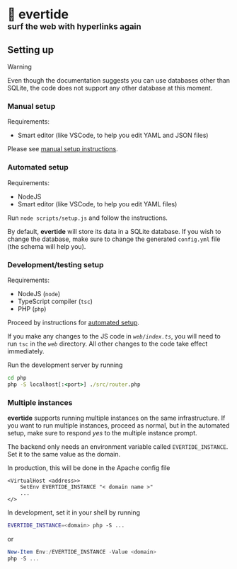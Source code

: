 # 🌊 evertide<br /><font size="4">surf the web with hyperlinks again</font>

## Setting up

> [!WARNING]
> Even though the documentation suggests you can use databases other than SQLite, the code does not support any other database at this moment.

### Manual setup
Requirements:
- Smart editor (like VSCode, to help you edit YAML and JSON files)

Please see [manual setup instructions](./scripts/manual_setup.md).

### Automated setup
Requirements:
- NodeJS
- Smart editor (like VSCode, to help you edit YAML files)

Run `node scripts/setup.js` and follow the instructions.

By default, **evertide** will store its data in a SQLite database. If you wish to change the database, make sure to change the generated `config.yml` file (the schema will help you).

### Development/testing setup
Requirements:
- NodeJS (`node`)
- TypeScript compiler (`tsc`)
- PHP (`php`)

Proceed by instructions for [automated setup](#automated-setup).

If you make any changes to the JS code in _`web/index.ts`_, you will need to run `tsc` in the _`web`_ directory. All other changes to the code take effect immediately.

Run the development server by running
```cmd
cd php
php -S localhost[:<port>] ./src/router.php
```

### Multiple instances
**evertide** supports running multiple instances on the same infrastructure. If you want to run multiple instances, proceed as normal, but in the automated setup, make sure to respond _yes_ to the multiple instance prompt.

The backend only needs an environment variable called `EVERTIDE_INSTANCE`. Set it to the same value as the domain.

In production, this will be done in the Apache config file
```htaccess
<VirtualHost <address>>
    SetEnv EVERTIDE_INSTANCE "< domain name >"
    ...
</>
```

In development, set it in your shell by running
```sh
EVERTIDE_INSTANCE=<domain> php -S ...
```
or
```ps1
New-Item Env:/EVERTIDE_INSTANCE -Value <domain>
php -S ...
```